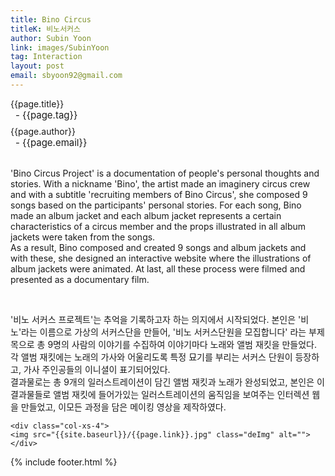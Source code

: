 ```yaml
---
title: Bino Circus
titleK: 비노서커스
author: Subin Yoon
link: images/SubinYoon
tag: Interaction
layout: post
email: sbyoon92@gmail.com
---	
```


<div class="container">

<div class="deDep">
{{page.title}}<br>
<p style="font-size:15px; margin:0px; padding:0px 0px 0px 8px; margin:0px 0px 8px 0px;">- {{page.tag}}</p>
{{page.author}}<br>
<p style="font-size:15px; margin:0px; padding:0px 0px 0px 8px;">- {{page.email}}</p>
</div>

<br>

<div class="det lato">



'Bino Circus Project' is a documentation of people's personal thoughts and stories. With a nickname 'Bino', the artist made an imaginery circus crew and with a subtitle 'recruiting members of Bino Circus', she composed 9 songs based on the participants' personal stories. For each song, Bino made an album jacket and each album jacket represents a certain characteristics of a circus member and the props illustrated in all album jackets were taken from the songs.
<br>
As a result, Bino composed and created 9 songs and album jackets and with these, she designed an interactive website where the illustrations of album jackets were animated. At last, all these process were filmed and presented as a documentary film.



</div>

<br>

<div class="noto">

'비노 서커스 프로젝트'는 추억을 기록하고자 하는 의지에서 시작되었다. 본인은 '비노'라는 이름으로 가상의 서커스단을 만들어, '비노 서커스단원을 모집합니다' 라는 부제목으로 총 9명의 사람의 이야기를 수집하여 이야기마다 노래와 앨범 재킷을 만들었다. 각 앨범 재킷에는 노래의 가사와 어울리도록 특정 묘기를 부리는 서커스 단원이 등장하고, 가사 주인공들의 이니셜이 표기되어있다. 
<br>
결과물로는 총 9개의 일러스트레이션이 담긴 앨범 재킷과 노래가 완성되었고, 본인은 이결과물들로 앨범 재킷에 들어가있는 일러스트레이션의 움직임을 보여주는 인터렉션 웹을 만들었고, 이모든 과정을 담은 메이킹 영상을 제작하였다.


</div>

<div class="row noto">
	
	<div class="col-xs-4">
	<img src="{{site.baseurl}}/{{page.link}}.jpg" class="deImg" alt=""></div>
	
</div>

	

</div> 

{% include footer.html %}